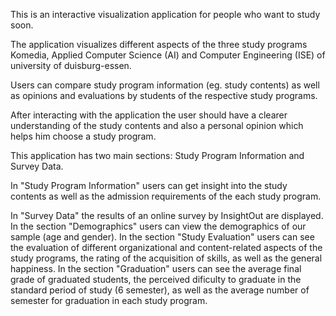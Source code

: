 This is an interactive visualization application for people who want to study soon.

The application visualizes different aspects of the three study programs Komedia, Applied Computer Science (AI) and Computer Engineering (ISE) of university of duisburg-essen.

Users can compare study program information (eg. study contents) as well as opinions and evaluations by students of the respective study programs.

After interacting with the application the user should have a clearer understanding of the study contents and also a personal opinion which helps him choose a study program.

This application has two main sections: Study Program Information and Survey Data.

In "Study Program Information" users can get insight into the study contents as well as the admission requirements of the each study program.

In "Survey Data" the results of an online survey by InsightOut are displayed. In the section "Demographics" users can view the demographics of our sample (age and gender). In the section "Study Evaluation" users can see the evaluation of different organizational and content-related aspects of the study programs, the rating of the acquisition of skills, as well as the general happiness. In the section "Graduation" users can see the average final grade of graduated students, the perceived dificulty to graduate in the standard period of study (6 semester), as well as the average number of semester for graduation in each study program.